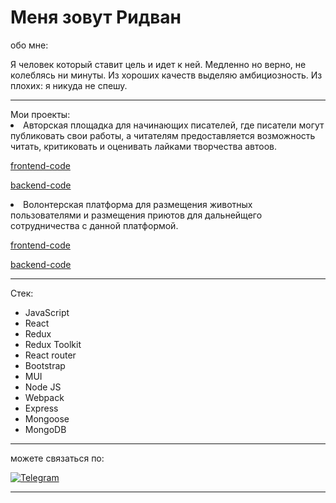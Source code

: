 <h1>Меня зовут Ридван</h1> 

обо мне:
<p>Я человек который ставит цель и идет к ней. Медленно но верно, не колеблясь ни минуты.
Из хороших качеств выделяю амбициозность.
Из плохих: я никуда не спешу.</p>
<hr>
Мои проекты:

<li>Авторская площадка для начинающих писателей, где писатели могут публиковать свои работы, а читателям предоставляется возможность читать, критиковать и оценивать лайками творчества автоов.</li>

[frontend-code](https://github.com/Ridvan333/wattpad-frontend)

[backend-code](https://github.com/Ridvan333/wattpad-backend)


<li>Волонтерская платформа для размещения животных пользователями и размещения приютов для дальнейщего сотрудничества с данной платформой.</li>

[frontend-code](https://github.com/Ridvan333/second-life)

[backend-code](https://github.com/Ridvan333/second-life-back)

<hr>
Стек:

- JavaScript
- React
- Redux
- Redux Toolkit
- React router
- Bootstrap
- MUI
- Node JS
- Webpack
- Express
- Mongoose
- MongoDB

<hr>
<p>
можете связаться по:
</p>

[![Telegram](https://img.shields.io/badge/Telegram-111111?style=for-the-badge&logo=telegram)](https://t.me/Ridvan333)
<hr>

